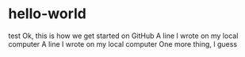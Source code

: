 # hello-world
test
Ok, this is how we get started on GitHub
A line I wrote on my local computer
A line I wrote on my local computer
One more thing, I guess
